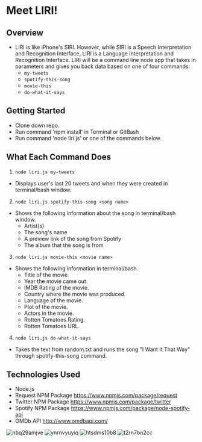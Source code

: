 # Meet LIRI!

## Overview
- LIRI is like iPhone's SIRI. However, while SIRI is a Speech Interpretation and Recognition Interface, LIRI is a Language Interpretation and Recognition Interface. LIRI will be a command line node app that takes in parameters and gives you back data based on one of four commands:
   * `my-tweets`
   * `spotify-this-song`
   * `movie-this`
   * `do-what-it-says`

## Getting Started
- Clone down repo.
- Run command 'npm install' in Terminal or GitBash
- Run command 'node liri.js' or one of the commands below.

## What Each Command Does
1. `node liri.js my-tweets`
  * Displays user's last 20 tweets and when they were created in terminal/bash window.

2. `node liri.js spotify-this-song <song name>`
  * Shows the following information about the song in terminal/bash window.
    * Artist(s)
    * The song's name
    * A preview link of the song from Spotify
    * The album that the song is from

3. `node liri.js movie-this <movie name>`
  * Shows the following information in terminal/bash.
    * Title of the movie.
    * Year the movie came out.
    * IMDB Rating of the movie.
    * Country where the movie was produced.
    * Language of the movie.
    * Plot of the movie.
    * Actors in the movie.
    * Rotten Tomatoes Rating.
    * Rotten Tomatoes URL.

4. `node liri.js do-what-it-says`
  * Takes the text from random.txt and runs the song "I Want It That Way" through spotify-this-song command.

## Technologies Used
- Node.js
- Request NPM Package https://www.npmjs.com/package/request
- Twitter NPM Package https://www.npmjs.com/package/twitter
- Spotify NPM Package https://www.npmjs.com/package/node-spotify-api
- OMDb API http://www.omdbapi.com/

![nbq29amjve](https://user-images.githubusercontent.com/28972721/37572734-b0239a10-2acc-11e8-930c-950631f13eca.gif)
![ynrnvyuyiq](https://user-images.githubusercontent.com/28972721/37572736-b5802b36-2acc-11e8-8574-1d5509945c63.gif)
![htsdms10b8](https://user-images.githubusercontent.com/28972721/37572738-bb80551a-2acc-11e8-8d4c-2339d413b736.gif)
![t2rn7bn2cc](https://user-images.githubusercontent.com/28972721/37572741-c232445e-2acc-11e8-8df4-9e79c6b7ffde.gif)




